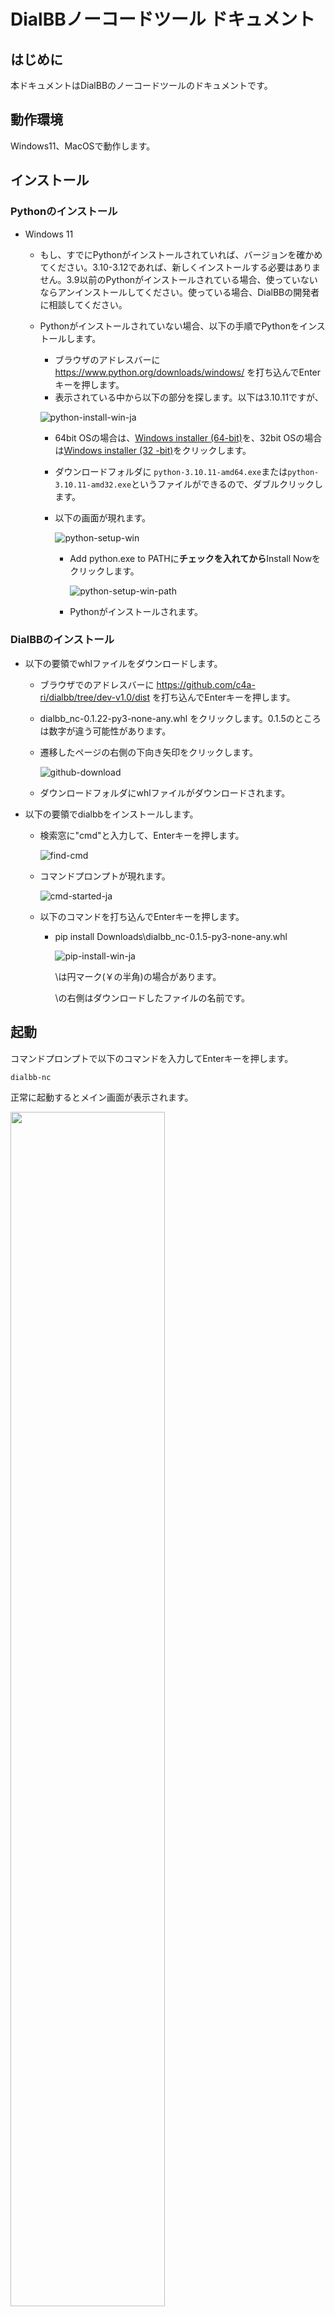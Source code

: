 # DialBBノーコードツール ドキュメント


## はじめに

本ドキュメントはDialBBのノーコードツールのドキュメントです。

## 動作環境

Windows11、MacOSで動作します。

## インストール

### Pythonのインストール

- Windows 11

  - もし、すでにPythonがインストールされていれば、バージョンを確かめてください。3.10-3.12であれば、新しくインストールする必要はありません。3.9以前のPythonがインストールされている場合、使っていないならアンインストールしてください。使っている場合、DialBBの開発者に相談してください。

  - Pythonがインストールされていない場合、以下の手順でPythonをインストールします。
  
    - ブラウザのアドレスバーに https://www.python.org/downloads/windows/ を打ち込んでEnterキーを押します。
    - 表示されている中から以下の部分を探します。以下は3.10.11ですが、

    ![python-install-win-ja](images/python-download-win.png)

    - 64bit OSの場合は、[Windows installer (64-bit)](https://www.python.org/ftp/python/3.10.11/python-3.10.11-amd64.exe)を、32bit OSの場合は[Windows installer (32 -bit)](https://www.python.org/ftp/python/3.10.11/python-3.10.11.exe)をクリックします。

    - ダウンロードフォルダに `python-3.10.11-amd64.exe`または`python-3.10.11-amd32.exe`というファイルができるので、ダブルクリックします。

    - 以下の画面が現れます。

      ![python-setup-win](images/python-setup-win.png)

      - Add python.exe to PATHに**チェックを入れてから**Install Nowをクリックします。

        ![python-setup-win-path](images/python-setup-win-path.png)
  
      - Pythonがインストールされます。
  

### DialBBのインストール

- 以下の要領でwhlファイルをダウンロードします。

  - ブラウザでのアドレスバーに https://github.com/c4a-ri/dialbb/tree/dev-v1.0/dist を打ち込んでEnterキーを押します。

  - dialbb_nc-0.1.22-py3-none-any.whl をクリックします。0.1.5のところは数字が違う可能性があります。

  - 遷移したページの右側の下向き矢印をクリックします。

    ![github-download](images/github-download.png)

  - ダウンロードフォルダにwhlファイルがダウンロードされます。

- 以下の要領でdialbbをインストールします。

  - 検索窓に"cmd"と入力して、Enterキーを押します。

    ![find-cmd](images/find-cmd.png)

  - コマンドプロンプトが現れます。

    ![cmd-started-ja](images/cmd-started-ja.png)

  - 以下のコマンドを打ち込んでEnterキーを押します。

    - pip install Downloads\dialbb_nc-0.1.5-py3-none-any.whl 

      ![pip-install-win-ja](images/pip-install-win-ja.png)

      \は円マーク(￥の半角)の場合があります。

      \の右側はダウンロードしたファイルの名前です。

  

## 起動
コマンドプロンプトで以下のコマンドを入力してEnterキーを押します。

```sh
dialbb-nc
```
正常に起動するとメイン画面が表示されます。  

<img src="images/gui-main-ja.jpg" width="70%">

## アプリケーションの読み込み・作成・書き出し

### アプリケーションの読み込み/新規作成

  - すでにあるアプリケーションを読み込む場合は、`select`ボタンをクリックし、読み込むアプリケーションのzipファイルを選択し、importを押します。
  
    <img src="images/gui-file-read.jpg" width="60%">
  
  - アプリケーションを新たに作成する場合は、`create`ボタンをクリックし、英語/日本語を選択します。テンプレートファイルが読み込まれます。  

    <img src="images/gui-create.jpg" width="40%">

###  アプリケーションの書き出し

- `save`ボタンをクリックし、保存する場所/ファイル名を指定します、zipファイルにまとめて保存されます。  

  <img src="images/gui-file-save.jpg" width="60%">

## アプリケーションの起動・停止

### OpenAI API キーの登録

最初にDialBB-NCを使うときや、DialBBのインストールをし直した後には、OpenAIのAPIキーの登録が必要です。OpenAIのAPIキーの登録は以下のようにします。  

- `settings`ボタンを押します。  
  ![settings](images/settings.png)
- `OPENAI_API_KEY`の右側に別途入手したOpenAIのAPIキーを入力し、`OK`ボタンを押します。`Saved`という表示が出るので再度`OK`ボタンを押します。

### 起動

- `start`ボタンをクリックします。

- ChromeやEdgeなどのブラウザを開き、アドレスバーに`http://localhost:8080/`を打ち込んでEnterを押します。以下のような画面が表示されます。

  ![ftontend](images/ftontend.png)

- `start dialogue`ボタンを押すと会話が開始されます。

- 再度最初から会話を始めたい場合はブラウザのリロードボタンを押してください。

### 起動

- ログは。。。。に書きだされる。

### 停止

。。。。。

## アプリケーションの編集

- アプリケーションを読み込んだ状態で`edit`ボタンをクリックし、編集するアプリケーションファイルを選択します。  
   <img src="images/gui-edit-select.jpg" width="40%">

### コンフィギュレーションの変更

  __アプリケーションの編集__ 画面で`Config`を選択した場合に以下の画面が表示されます。

  <img src="images/gui-edit-config.jpg" width="40%">

| 内容 | 説明 |
|-----|------|
| spaCy | spaCy（後述）を利用するかどうかを選択します． |
| ChatGPT nlu | ChatGPTを用いた言語理解（後述）をするかどうかを選択します． |
| models | 利用するChatGPTのモデルを選択します． |
| situation | GPTのプロンプトに書く状況を入力します、1行ごとに状況を記述します． |
| persona | GPTのプロンプトに書くシステムのペルソナを入力します、1行ごとにペルソナを記述します． |

-  __GPT モデルの編集__ `edit`ボタンをクリックし、選択するGPT モデルの追加変更が可能です。  
  <img src="images/gui-edit-gptmodels.jpg" width="40%">

### シナリオファイルの編集

scenarioボタンを押す

### シナリオエディタの操作方法

#### 概要

シナリオを[systemノード]と[userノード]として扱います、それぞれのノードを[コネクタ]で接続することでsystem：userを関連付けます。

<img src="images/scenario-editor-ja.jpg" width="90%">

#### ノードの追加
背景で右クリック > [systeｍNode]か[userNode]を選択すると新規追加されます 

<img src="images/add-node.jpg" width="30%">

#### ノードの削除
ノードの上で右クリック > [Delete] を選択すると削除されます  

<img src="images/del-set.jpg" width="30%">

#### ノードの編集
ノードの上で右クリック > [Edit] を選択すると入力ダイアログが表示されます  

<img src="images/sys-setting.jpg" width="30%">　<img src="images/user-setting.jpg" width="30%">

ノードの編集の仕方は後述します。

#### コネクタの接続・削除

ノードのoutputソケットを左クリック > 他ノードのinputソケットへドラッグして接続します  
削除はinputソケットを摘まんで離すか、コネクター上で右クリック > [Delete] を選択します。

<img src="images/editor-connection.jpg" width="30%">　<img src="images/editor-conn-del.jpg" width="30%">

#### 保存
上部の[Save]ボタンをクリックすると保存します。保存しないでエディタサーバを停止した場合はデータが失われます。

#### システムノードの編集の仕方

システムノードを右クリックすると以下のような入力ダイアログが表示されますので、中身を書き換えて`Save`ボタンを押します。`Close`ボタンを押すと保存せずに閉じます。

<img src="images/system-node-ja.jpg" width="30%">　

`type`は以下のどれかです。

| type    | 説明                                                         |
| ------- | ------------------------------------------------------------ |
| initial | 対話の最初のシステム発話を記述します。シナリオの中で、typeがinitialであるシステムノードは一つだけ存在しなくてはなりません。 |
| final   | このノードに来たら、システム発話を生成して対話を終了します。typeがfinalであるシステムノードはいくつあっても構いません。 |
| error   | 内部エラーが起きたときにこのノードに移行し、システム発話を生成して終了します。別のノードとつながっていてはいけません。 |
| other   | その他のシステムノードです。                                 |

`utterance`には、システム発話を書きます。システム発話の中の`{}`で囲んだ部分に以下のようなものを書けます。

- `$"<インストラクション>"` 
  ChatGPTにインストラクションを与えて発話を生成させます。このとき、コンフィギュレーションで指定したsituationとpersonaが用いられます。
  例： `{$"感想を言う発話を20字以内で生成してください。"}ところで、最近の体調はいかがですか？` 

- `#<言語理解のスロット名>`

  直前のユーザ発話の言語理解で得られたスロットの値で置き換えられます。`{#好きなラーメン}`なら、`好きなラーメン`スロットの値で置き換えられます。

  例：`{#好きなラーメン}がお好きなんですね！`

  スロットが空の場合、空文字列になります。スロットが空でないときだけ、このノードに来るように、ユーザノードで設定する必要があります。

- `#<NE_固有表現のクラス>`

  固有表現抽出の結果で置き換えられます。`{#NE_Person}`なら、直前のユーザ発話の固有表現抽出の結果得られたPersonクラスの固有表現が用いられます。

  例：`こんにちは、{#NE_Person}さん`

  固有表現が抽出できなかった場合、空文字列になります。スロットが空でないときだけ、このノードに来るように、ユーザノードで設定する必要があります。

#### ユーザノードの編集の仕方

ユーザノードを右クリックすると以下のような入力ダイアログが表示されますので、中身を書き換えて`Save`ボタンを押します。`Close`ボタンを押すと保存せずに閉じます。

<img src="images/user-node-ja.jpg" width="30%">　

`priority number`はこのユーザノードの優先度を表す整数です。一つのシステムノードからつながっているユーザノードのうち、priority numberの高い順に条件がチェックされます。この数字は、シナリオを保存する度にリセットされ、大きいものから順に100, 90, 80, ...に変更されます。

`user utterance example`にはユーザ発話例を書きます。システムの動作には影響しません。書かなくても構いません。

`user utterance type`と`conditions`にはこのユーザノードの条件を書きます。両方が満たされたとき、このユーザノードの次のシステムノードに移行します。

`user utterance type`は言語理解で得られるユーザ発話のタイプを書きます。コンフィギュレーションで、言語理解を行うことを選択している場合、および、言語理解で得られたユーザ発話のタイプが、ここに書いてあるものにマッチした場合、条件が満たされます。ここが空の場合は、必ず条件が満たされたとみなします。

`conditions`には、ユーザ発話以外のタイプに関する条件を書きます。条件が複数ある場合は、";"でつなぎます。条件には以下のようなものが書けます。

- `$"<インストラクション>"` 
  ChatGPTにインストラクションを与えて条件判定をさせます。このとき、コンフィギュレーションで指定したsituationとpersonaが用いられます。
  例： `$"ユーザが会話に飽きたかどうかを判断してください。"` 

- `#<言語理解のスロット名> == "<文字列>"`/ `#<言語理解のスロット名> != ""` 

  直前のユーザ発話の言語理解で得られたスロットの値が文字列に一致するかどうか（`==`）または一致しないかどうか（`!=`）を判定します。

  例：`#好きなラーメン=="豚骨ラーメン"`

  スロットが空の場合、空文字列になります。例えば`好きなラーメン`スロットの値が空であれば、条件、`#好きなラーメン==""`は満たされます。

- `#<NE_固有表現のクラス> == "<文字列>"`/ `#<NE_固有表現のクラス> != ""` 

  直前のユーザ発話の固有表現抽出で得られた固有表現の値が文字列に一致するかどうか（`==`）または一致しないかどうか（`!=`）を判定します。

  例：`#NE_Person!=""`

  固有表現が抽出できなかった場合、空文字列になります。例えば`Person`クラスの固有表現が抽出できなかった場合、条件、`#NE_Person!=""`は満たされません。

- `_num_turns_exceeds("<ターン数>")`

  対話開始からのユーザ発話の回数が`<ターン数>`を超えた場合に条件が満たされます。
  例：`_num_turns_exceeds("10")`

`actions`は進んだ使い方の時のみ利用するのでここでは説明しません。

### 言語理解用知識の編集
  __アプリケーションの編集__ 画面で`NLU knowledge`を選択した場合は、xlsxファイルに関連付けされたアプリケーションが起動します（ExcelやOpenOfficeなど）、アプリケーション画面で編集＆保存をおこないます。  
....

### 固有表現抽出知識の編集

....
